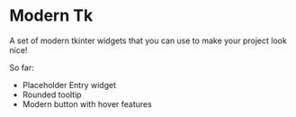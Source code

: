 # Modern Tk

A set of modern tkinter widgets that you can use to make your project look nice!

So far:
+ Placeholder Entry widget
+ Rounded tooltip
+ Modern button with hover features
